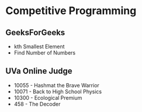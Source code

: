 # Competitive Programming
## GeeksForGeeks

- kth Smallest Element
- Find Number of Numbers 

## UVa Online Judge

- 10055 - Hashmat the Brave Warrior
- 10071 - Back to High School Physics
- 10300 - Ecological Premium
- 458 - The Decoder

